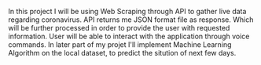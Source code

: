 In this project I will be using Web Scraping through API to gather live data regarding coronavirus. API returns me JSON format file as response.
Which will be further processed in order to provide the user with requested information.
User will be able to interact with the application through voice commands.
In later part of my projet I'll implement Machine Learning Algorithm on the local dataset, to predict the sitution of next few days.
